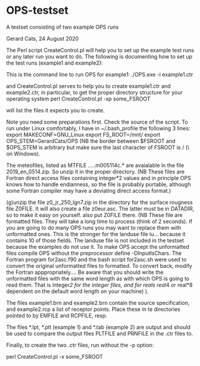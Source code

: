# OPS-testset
 A testset consisting of two example OPS runs

Gerard Cats, 24 August 2020

The Perl script CreateControl.pl will help you to set up the example test
runs or any later run you want to do. The following is documenting how
to set up the test runs (example1 and example2):

This is the command line to run OPS for example1:
./OPS.exe -i example1.ctr

and CreateControl.pl serves to help you to create example1.ctr and example2.ctr,
in particular, to get the proper directory structure for your operating system
perl CreateControl.pl -xp some_FSROOT

will list the files it expects you to create.

Note you need some preparations first. Check the source of the script.
To run under Linux comfortably, I have in ~/.bash_profile the following 3 lines:
export MAKECONF=GNU_Linux
export FS_ROOT=/mnt/
export OPS_STEM=GerardCats/OPS
(NB the border between $FSROOT and $OPS_STEM is arbitrary but make sure the 
last character of FSROOT is / (\ on Windows).


The meteofiles, listed as
MTFILE 	.....m005114c.*
are avaialable in the file 2019_en_0514.zip. So unzip it in the
proper directory.
(NB These files are Fortran direct access files containing integer*2 values
and in principle OPS knows how to handle endianness, so the file is probably
portable, although some Fortran compiler may have a deviating direct access format.)

(g)unzip the file z0_jr_250_lgn7.zip in the directory for the surface rougness
file Z0FILE. It will also create a file z0eur.asc. The latter must be in
DATADIR, so to make it easy on yourself. also put Z0FILE there.
	(NB These file are formatted files. They will take a long time to process
	(think of 2 seconds). If you are going to do many OPS runs you may want to
	replace them with unformatted ones. This is the stronger for the landuse
	file lu...  because it contains 10 of those fields. The landuse file is 
	not included in the testset because the examples do not use it.
	To make OPS accept the unformatted files compile OPS without the
	preprocessor define -DInputIsChars.
	The Fortran program for2asc.f90 and the bash script for2asc.sh were
	used to convert the original unformatted files to formatted. To convert
	back, modify the Fortran apppropriately....
	Be aware that you should write the unformatted files with the same word
	length as with which OPS is going to read them. That is integer*2 for
	the integer files, and for reals real*4 or real*8 dependent on the
	default word length on your machine)
	).

The files example1.brn and example2.brn contain the source specification, and
example2.rcp a list of receptor points. Place these in te directories pointed
to by EMFILE and RCPFILE, resp.

The files *.lpt, *.plt (example 1) and *.tab (example 2) are output and should
be used to compare the output files PLTFILE and PRNFILE in the .ctr files to.

Finally, to create the two .ctr files, run without the -p option:

perl CreateControl.pl -x some_FSROOT
